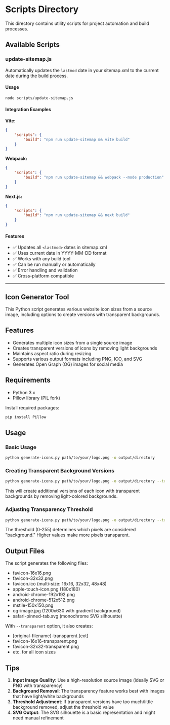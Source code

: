 # Scripts Directory

This directory contains utility scripts for project automation and build processes.

## Available Scripts

### update-sitemap.js

Automatically updates the `lastmod` date in your sitemap.xml to the current date during the build process.

#### Usage

```bash
node scripts/update-sitemap.js
```

#### Integration Examples

**Vite:**

```json
{
    "scripts": {
        "build": "npm run update-sitemap && vite build"
    }
}
```

**Webpack:**

```json
{
    "scripts": {
        "build": "npm run update-sitemap && webpack --mode production"
    }
}
```

**Next.js:**

```json
{
    "scripts": {
        "build": "npm run update-sitemap && next build"
    }
}
```

#### Features

-   ✅ Updates all `<lastmod>` dates in sitemap.xml
-   ✅ Uses current date in YYYY-MM-DD format
-   ✅ Works with any build tool
-   ✅ Can be run manually or automatically
-   ✅ Error handling and validation
-   ✅ Cross-platform compatible

---

## Icon Generator Tool

This Python script generates various website icon sizes from a source image, including options to create versions with transparent backgrounds.

## Features

-   Generates multiple icon sizes from a single source image
-   Creates transparent versions of icons by removing light backgrounds
-   Maintains aspect ratio during resizing
-   Supports various output formats including PNG, ICO, and SVG
-   Generates Open Graph (OG) images for social media

## Requirements

-   Python 3.x
-   Pillow library (PIL fork)

Install required packages:

```bash
pip install Pillow
```

## Usage

### Basic Usage

```bash
python generate-icons.py path/to/your/logo.png -o output/directory
```

### Creating Transparent Background Versions

```bash
python generate-icons.py path/to/your/logo.png -o output/directory --transparent
```

This will create additional versions of each icon with transparent backgrounds by removing light-colored backgrounds.

### Adjusting Transparency Threshold

```bash
python generate-icons.py path/to/your/logo.png -o output/directory --transparent --threshold 220
```

The threshold (0-255) determines which pixels are considered "background." Higher values make more pixels transparent.

## Output Files

The script generates the following files:

-   favicon-16x16.png
-   favicon-32x32.png
-   favicon.ico (multi-size: 16x16, 32x32, 48x48)
-   apple-touch-icon.png (180x180)
-   android-chrome-192x192.png
-   android-chrome-512x512.png
-   mstile-150x150.png
-   og-image.jpg (1200x630 with gradient background)
-   safari-pinned-tab.svg (monochrome SVG silhouette)

With `--transparent` option, it also creates:

-   [original-filename]-transparent.[ext]
-   favicon-16x16-transparent.png
-   favicon-32x32-transparent.png
-   etc. for all icon sizes

## Tips

1. **Input Image Quality**: Use a high-resolution source image (ideally SVG or PNG with transparency)
2. **Background Removal**: The transparency feature works best with images that have light/white backgrounds
3. **Threshold Adjustment**: If transparent versions have too much/little background removed, adjust the threshold value
4. **SVG Output**: The SVG silhouette is a basic representation and might need manual refinement
